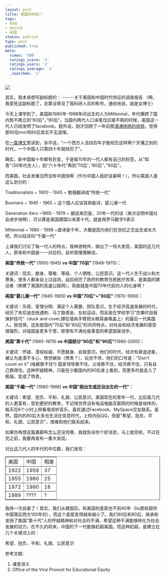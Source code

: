 ```yaml
---
layout: post
title: 美国的80后？
tags:
- 80后
- gossip
- 米国
status: publish
type: post
published: true
meta:
  views: '580'
  ratings_score: '2'
  ratings_users: '2'
  ratings_average: '1'
  _searchme: '1'
---
```


![](https://dl.dropboxusercontent.com/u/308058/blogimages/2010/07/millennial.jpg)

其实，我本来想写副标题的： ------关于美国和中国时代特征的调查报告 （啊，我爱死这副标题了，总算没辱没了我科研人员的称号，通俗地说，就是女博士）

今天上课学到了，美国称1980年-1998年间出生的人为Millennial，年代横跨了国内势不两立的”80后“，”90后“。当国内两代人口诛笔伐应接不暇的时候，美国这一代人已经发明了facebook。题外话，刚才回顾了一年前那<a href="http://www.56.com/u41/v_MzI2NDMwMTQ.html" target="_blank">沸沸扬扬的视频</a>，觉得那90后mm骂80后其实不无道理。

在<a href="http://www.my1510.cn/article.php?93f2d6b62152b963" target="_blank">一篇博文</a>里读到，余华说，“一个西方人活四百年才能经历这样两个天壤之别的时代，一个中国人只需四十年就经历了”。

确实，新中国每十年都有巨变，于是每10年的一代人都有自己的标签，从”知青“（50年代生人），到”六十年代“再到”70后‘，”80后“，”90后“。

而美国，社会发展当然没有中国快啊（作为中国人我好自豪啊！），所以美国人是这么划分的：

Traditionalists ~ 1900 - 1945 ~ 勉强翻译成“传统一代”

Boomers ~ 1945 - 1965 ~ 这个国人应该耳熟能详，婴儿潮一代

Generation Xers ~1965 - 1979 ~ 据说来历是，20年一代的话（再次证明中国社会进步快啊），可以算是美国建国以来第十代，就是用罗马数字X表示

Millennial ~ 1980 - 1998 ~直译是千年，大概是因为他们在世纪之交出生或长大吧，所以姑且叫“千禧一代”

上课我们讨论了每一代人的特点，我神游物外，做出了一伟大发现，美国的这几代人，原来和中国是一一对应的。且听我慢慢解说。

<strong>美国"传统一代" </strong>(1900-1945)<strong> vs 中国"70前" </strong>(1949-1970)<strong>：</strong>

关键词：现实，献身、尊敬、等级、个人牺牲，公民意识。这一代人生于战火和大萧条，很多人都亲自上过战场，战后经历了政府的教育住房医疗改革，是美国的建设者（修建了美国的高速公路网）。简直就是中国70年代前的人的化身啊！

<strong>美国"婴儿潮一代"</strong> (1945-1965)<strong> vs 中国"70后"+"80后" </strong>(1970-1990)<strong>：</strong>

关键词：乐观、爱憎分明、满足个人需要、团队意识。生于经济高速发展的时代，经历了肯尼迪总统遇刺、马丁路德金、女权运动，而且是在学校学习“空袭时自我保护技巧”（duck and cover,蹲在墙角手臂把头眼耳鼻喉盖上）的最后一代美国人。我觉得，这些是国内“70后”和“80后”的共同特点，对社会和经济发展的感受很强烈，对祖国是爱多于恨，即使有不满也是善意的希望国家进步。

<strong>美国"第十代" </strong>(1965-1979)<strong> vs </strong><strong>中国部分"80后"和"90后"</strong>(1980-2000)<strong>：</strong>

关键词：怀疑、漠视权威、不愿献身、自我意识。他们的时代，经济有衰退迹象，被认为是漠不关心、愤世嫉俗（愤青？）、玩世不恭，他们的口号是："Don't count on it" (啥都靠不住?) 国家领导靠不住，父母靠不住，经济靠不住，只有自己靠得住。这种怀疑精神，只能在少数国内的80后身上看到，而更多的是走入了极端，变成了愤青。

<strong>美国"千禧一代" </strong>(1980-1998) <strong>vs </strong><strong>中国"刚出生</strong><strong>或还没出生</strong><strong>的一代"：</strong>

关键词：希望、抱负、平和、礼貌、公民意识。美国现在的青年一代，比前面几代的人更富有，受到更好的教育，不记得世界没有电话电脑互联网的时候是啥样的，每天花6个小时上网看电视听音乐，喜欢通过Facebook、MySpace交友联系。虽然，国内的90后大多也生活在信息时代，上校内玩QQ，但是"希望、抱负、平和、礼貌、公民意识"，很难和他们联系起来。

如果你再想这篇裹脚布怎么还没完哪，我就告诉你个好消息，马上就完啦，不过在完之前，我要再宣布一重大发现。

对比这几代人的年代的中位数，我们发现：
<table border="1"><tbody><tr><td>美国</td>
<td>中国</td>
<td>相差</td>
</tr><tr><td>1922</td>
<td>1959</td>
<td>37</td>
</tr><tr><td>1955</td>
<td>1980</td>
<td>25</td>
</tr><tr><td>1972</td>
<td>1990</td>
<td>18</td>
</tr><tr><td>1989</td>
<td>????</td>
<td>?</td>
</tr></tbody></table>
我再一次自豪了！其实，我们从建国后，和美国的差距也不到40年（bs那些鼓吹中国落后西方100年的），而这个差距变得越来越小了。我们80后和90后，继承和发扬了美国“第十代”人的怀疑精神和对社会的不满，希望这种不满能够转化为社会发展的动力，在不久的将来，中国的下一代能够赶超美国。而这种赶超，是建立在几个关键词上的：

希望、抱负、平和、礼貌、公民意识


参考文献:
1. 课堂讲义
2. Office of the Vice Provost for Educational Equity
